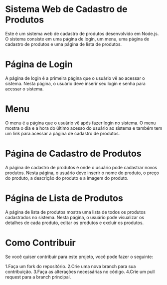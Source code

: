 # Sistema Web de Cadastro de Produtos

Este é um sistema web de cadastro de produtos desenvolvido em Node.js. O sistema consiste em uma página de login, um menu, uma página de cadastro de produtos e uma página de lista de produtos.

# Página de Login
A página de login é a primeira página que o usuário vê ao acessar o sistema. Nesta página, o usuário deve inserir seu login e senha para acessar o sistema.

# Menu
O menu é a página que o usuário vê após fazer login no sistema. O menu mostra o dia e a hora do último acesso do usuário ao sistema e também tem um link para acessar a página de cadastro de produtos.

# Página de Cadastro de Produtos
A página de cadastro de produtos é onde o usuário pode cadastrar novos produtos. Nesta página, o usuário deve inserir o nome do produto, o preço do produto, a descrição do produto e a imagem do produto.

# Página de Lista de Produtos
A página de lista de produtos mostra uma lista de todos os produtos cadastrados no sistema. Nesta página, o usuário pode visualizar os detalhes de cada produto, editar os produtos e excluir os produtos.

# Como Contribuir
Se você quiser contribuir para este projeto, você pode fazer o seguinte:

1.Faça um fork do repositório.
2.Crie uma nova branch para sua contribuição.
3.Faça as alterações necessárias no código.
4.Crie um pull request para a branch principal.
